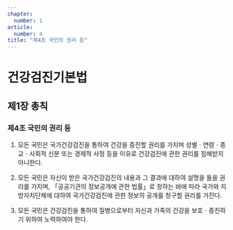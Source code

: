 ```yaml
---
chapter:
  number: 1
article:
  number: 4
title: "제4조 국민의 권리 등"
---
```

# 건강검진기본법

## 제1장 총칙

### 제4조 국민의 권리 등

1. 모든 국민은 국가건강검진을 통하여 건강을 증진할 권리를 가지며 성별ㆍ연령ㆍ종교ㆍ사회적 신분 또는 경제적 사정 등을 이유로 건강검진에 관한 권리를 침해받지 아니한다.

2. 모든 국민은 자신이 받은 국가건강검진의 내용과 그 결과에 대하여 설명을 들을 권리를 가지며, 「공공기관의 정보공개에 관한 법률」로 정하는 바에 따라 국가와 지방자치단체에 대하여 국가건강검진에 관한 정보의 공개를 청구할 권리를 가진다.

3. 모든 국민은 건강검진을 통하여 질병으로부터 자신과 가족의 건강을 보호ㆍ증진하기 위하여 노력하여야 한다.
